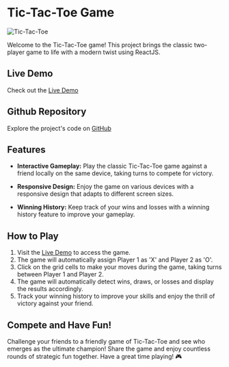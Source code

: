 # Tic-Tac-Toe Game

![Tic-Tac-Toe](https://your-image-link.com) <!-- Replace with a relevant project image -->

Welcome to the Tic-Tac-Toe game! This project brings the classic two-player game to life with a modern twist using ReactJS.

## Live Demo

Check out the [Live Demo](https://premkumar-110.github.io/tic-tac-toe/) <!-- Replace with the actual hosted link -->

## Github Repository

Explore the project's code on [GitHub](https://github.com/premkumar-110/tic-tac-toe) <!-- Replace with your actual GitHub repository link -->

## Features

- **Interactive Gameplay:** Play the classic Tic-Tac-Toe game against a friend locally on the same device, taking turns to compete for victory.

- **Responsive Design:** Enjoy the game on various devices with a responsive design that adapts to different screen sizes.

- **Winning History:** Keep track of your wins and losses with a winning history feature to improve your gameplay.

## How to Play

1. Visit the [Live Demo](https://premkumar-110.github.io/tic-tac-toe/) <!-- Replace with the actual hosted link --> to access the game.
2. The game will automatically assign Player 1 as 'X' and Player 2 as 'O'.
3. Click on the grid cells to make your moves during the game, taking turns between Player 1 and Player 2.
4. The game will automatically detect wins, draws, or losses and display the results accordingly.
5. Track your winning history to improve your skills and enjoy the thrill of victory against your friend.

## Compete and Have Fun!

Challenge your friends to a friendly game of Tic-Tac-Toe and see who emerges as the ultimate champion! Share the game and enjoy countless rounds of strategic fun together. Have a great time playing! 🎮
